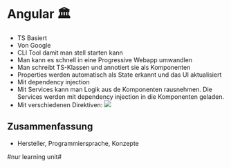 # Angular 🏛️

- TS Basiert
- Von Google
- CLI Tool damit man stell starten kann
- Man kann es schnell in eine Progressive Webapp umwandlen
- Man schreibt TS-Klassen und annotiert sie als Komponenten
- Properties werden automatisch als State erkannt und das UI aktualisiert
- Mit dependency injection
- Mit Services kann man Logik aus de Komponenten rausnehmen. Die Services werden mit dependency injection in die Komponenten geladen.
- Mit verschiedenen Direktiven:
![][image-1]


## Zusammenfassung
- Hersteller, Programmiersprache, Konzepte

[image-1]:	assets/Bildschirmfoto%202022-12-17%20um%2017.35.57.png

#nur learning unit#